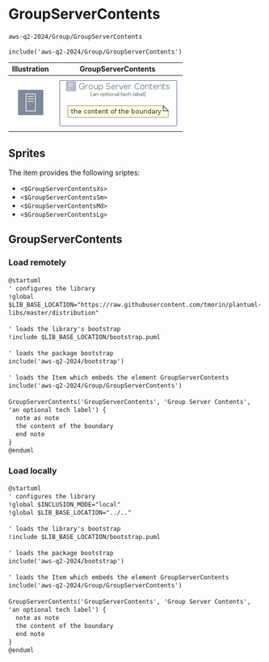 # GroupServerContents


```text
aws-q2-2024/Group/GroupServerContents
```

```text
include('aws-q2-2024/Group/GroupServerContents')
```



| Illustration | GroupServerContents |
| :---: | :---: |
| ![illustration for Illustration](../../aws-q2-2024/Resource/GroupIcons/ServerContents.png) | ![illustration for GroupServerContents](../../aws-q2-2024/Group/GroupServerContents.Local.png) |



## Sprites
The item provides the following sriptes:

- `<$GroupServerContentsXs>`
- `<$GroupServerContentsSm>`
- `<$GroupServerContentsMd>`
- `<$GroupServerContentsLg>`





## GroupServerContents

### Load remotely
```plantuml
@startuml
' configures the library
!global $LIB_BASE_LOCATION="https://raw.githubusercontent.com/tmorin/plantuml-libs/master/distribution"

' loads the library's bootstrap
!include $LIB_BASE_LOCATION/bootstrap.puml

' loads the package bootstrap
include('aws-q2-2024/bootstrap')

' loads the Item which embeds the element GroupServerContents
include('aws-q2-2024/Group/GroupServerContents')

GroupServerContents('GroupServerContents', 'Group Server Contents', 'an optional tech label') {
  note as note
  the content of the boundary
  end note
}
@enduml
```

### Load locally
```plantuml
@startuml
' configures the library
!global $INCLUSION_MODE="local"
!global $LIB_BASE_LOCATION="../.."

' loads the library's bootstrap
!include $LIB_BASE_LOCATION/bootstrap.puml

' loads the package bootstrap
include('aws-q2-2024/bootstrap')

' loads the Item which embeds the element GroupServerContents
include('aws-q2-2024/Group/GroupServerContents')

GroupServerContents('GroupServerContents', 'Group Server Contents', 'an optional tech label') {
  note as note
  the content of the boundary
  end note
}
@enduml
```


